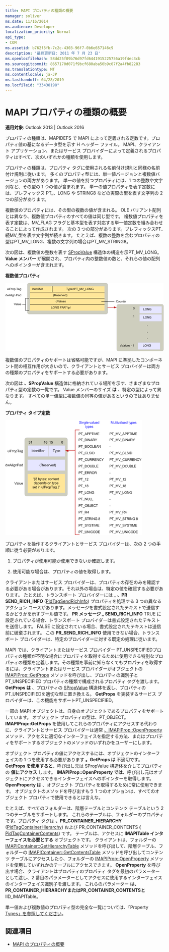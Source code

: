 ```yaml
---
title: MAPI プロパティの種類の概要
manager: soliver
ms.date: 11/16/2014
ms.audience: Developer
localization_priority: Normal
api_type:
- COM
ms.assetid: b762f5fb-7c2c-4303-96f7-0b6e657146c9
description: '最終更新日: 2011 年 7 月 23 日'
ms.openlocfilehash: 58dd25f09b76d97fd6441915225756a19f4ec3cb
ms.sourcegitcommit: 8657170d071f9bcf680aba50b9c07f2a4fb82283
ms.translationtype: MT
ms.contentlocale: ja-JP
ms.lasthandoff: 04/28/2019
ms.locfileid: "33438198"
---
```

# <a name="mapi-property-type-overview"></a>MAPI プロパティの種類の概要
  
**適用対象**: Outlook 2013 | Outlook 2016 
  
プロパティの種類は、MAPIDEFS で MAPI によって定義される定数です。プロパティ値の基になるデータ型を示す H ヘッダー ファイル。 MAPI、クライアント アプリケーション、またはサービス プロバイダーによって定義されるプロパティはすべて、次のいずれかの種類を使用します。 
  
プロパティの種類は、プロパティ タグに使用される名前付け規則と同様の名前付け規則に従います。 多くのプロパティ型には、単一値バージョンと複数値バージョンの両方があります。 単一の値を持つプロパティには、1 つの整数や文字列など、その型の 1 つの値が含まれます。 単一の値プロパティを表す定数には、プレフィックス PT_、LONG や STRING8 などの実際の型を表す文字列の 2 つの部分があります。 
  
複数値のプロパティには、その型の複数の値が含まれる。 OLE バリアント配列とは異なり、複数値プロパティのすべての値は同じ型です。 複数値プロパティを表す定数は、MV_FLAG フラグと基本型を表す対応する単一値定数を組み合わせることによって作成されます。 次の 3 つの部分があります。プレフィックスPT_続MV_型を表す文字列が続きます。 たとえば、複数の整数を含むプロパティの型はPT_MV_LONG、複数の文字列の場合はPT_MV_STRING8。
  
次の図は、複数値の整数を表す [SPropValue](spropvalue.md) 構造体の構造を示PT_MV_LONG。 **Value メンバー** が展開され、プロパティ内の整数値の数と、それらの値の配列へのポインターが含まれます。 
  
**複数値プロパティ**
  
![複数値のプロパティ](media/amapi_12.gif "複数値のプロパティ")
  
複数値のプロパティのサポートは省略可能ですが、MAPI に準拠したコンポーネント間の相互作用が大きいので、クライアントとサービス プロバイダーは両方の種類のプロパティをサポートする必要があります。
  
次の図は **、SPropValue** 構造体に格納されている場所を示す、さまざまなプロパティ型の定数の一覧です。 Value メンバーのサイズ **は** 、特定の型によって異なります。 すべての単一値型に複数値の同等の値があるというのではありません。 
  
**プロパティ タイプ定数**
  
![プロパティの種類の定数](media/amapi_11.gif "プロパティの種類の定数")
  
プロパティを操作するクライアントとサービス プロバイダーは、次の 2 つの手順に従う必要があります。
  
1. プロパティが使用可能か使用できないか確認します。
    
2. 使用可能な場合は、プロパティの値を取得します。
    
クライアントまたはサービス プロバイダーは、プロパティの存在のみを確認する必要がある場合があります。それ以外の場合は、特定の値を確認する必要があります。 たとえば、トランスポート プロバイダーには **\_ 、PR SEND_RICH_INFO** ([PidTagSendRichInfo](pidtagsendrichinfo-canonical-property.md)) プロパティを処理する 3 つの異なるアクション コースがあります。メッセージを書式設定されたテキストで送信するかどうかを示すブール値です。 **PR メッセージ \_ SEND_RICH_INFO** TRUE に設定されている場合、トランスポート プロバイダーは書式設定されたテキストを送信します。 FALSE に設定されている場合、書式設定されたテキストは送信前に破棄されます。 この **PR_SEND_RICH_INFO** 使用できない場合、トランスポート プロバイダーは、特定のプロバイダーに対する既定の処理に従います。 
  
MAPI では、クライアントまたはサービス プロバイダー PT_UNSPECIFIEDプロパティの種類が不明な場合にプロパティを取得するために使用できる特別なプロパティの種類を定義します。その種類を事前に知らなくてもプロパティを取得するには、クライアントまたはサービス プロバイダーがオブジェクトの [IMAPIProp::GetProps](imapiprop-getprops.md) メソッドを呼び出し、プロパティの識別子と PT_UNSPECIFIED プロパティの種類で構成されるプロパティ タグを渡します。 **GetProps は** 、プロパティの [SPropValue](spropvalue.md) 構造体を返し、プロパティのPT_UNSPECIFIEDを適切な型に置き換える。 **GetProps** を実装するサービス プロバイダーは、この機能をサポートPT_UNSPECIFIED。 
  
一部の MAPI オブジェクトは、自身のオブジェクトであるプロパティをサポートしています。 オブジェクト プロパティの型は、PT_OBJECT。 **IMAPIProp::GetProps** を使用してこれらのプロパティにアクセスする代わりに、クライアントとサービス プロバイダーは通常 [、IMAPIProp::OpenProperty](imapiprop-openproperty.md)メソッド、アクセスに適切なインターフェイスを指定する方法、またはプロパティをサポートするオブジェクトのメソッドのいずれかをユーザーにします。 
  
オブジェクト プロパティの値にアクセスするには、オブジェクトのインターフェイスの 1 つを使用する必要があります **。GetProps は** 不適切です。 **GetProps を使用すると**、呼び出し元は SPropValue 構造体を介してプロパティの **値にアクセス** します。 **IMAPIProp::OpenProperty では**、呼び出し元はオブジェクトにアクセスできるインターフェイスへのポインターを取得します。 **OpenProperty は** 、オブジェクト プロパティを取得するために常に使用できます。 オブジェクトのメソッドを呼び出すもう 1 つのオプションは、すべてのオブジェクト プロパティで使用できるとは言えな。 
  
たとえば、すべてのフォルダーは、階層テーブルとコンテンツ テーブルという 2 つのテーブルをサポートします。 これらのテーブルは、フォルダーのプロパティです。プロパティ タグは **、PR_CONTAINER_HIERARCHY** ([PidTagContainerHierarchy](pidtagcontainerhierarchy-canonical-property.md)) および PR_CONTAINER_CONTENTS **(** [PidTagContainerContents](pidtagcontainercontents-canonical-property.md)) です。 テーブルは、アクセスに **IMAPITable インターフェイスを必要とする** オブジェクトです。 クライアントは、フォルダーの [IMAPIContainer::GetHierarchyTable](imapicontainer-gethierarchytable.md) メソッドを呼び出して、階層テーブル、フォルダーの [IMAPIContainer::GetContentsTable](imapicontainer-getcontentstable.md) メソッドを呼び出してコンテンツ テーブルにアクセスしたり、フォルダーの [IMAPIProp::OpenProperty](imapiprop-openproperty.md) メソッドを使用していずれかのテーブルにアクセスできます。 **OpenProperty** を呼び出す場合、クライアントはプロパティのプロパティ タグを最初のパラメーターとして渡し、2 番目のパラメーターとしてアクセスに使用するインターフェイスのインターフェイス識別子を渡します。 これらのパラメーター **は、PR_CONTAINER_HIERARCHY****またはPR_CONTAINER_CONTENTS****と** IID_IMAPITable。
  
単一値および複数値のプロパティ型の完全な一覧については、「Property [Types」を参照してください](property-types.md)。 
  
## <a name="see-also"></a>関連項目

- [MAPI のプロパティの概要](mapi-property-overview.md)

